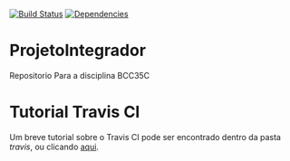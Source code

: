 [![Build Status](https://travis-ci.org/LucasHenriqueP/ProjetoIntegrador.svg?branch=master)](https://travis-ci.org/LucasHenriqueP/ProjetoIntegrador) [![Dependencies](https://img.shields.io/david/LucasHenriqueP/ProjetoIntegrador)](https://github.com/LucasHenriqueP/ProjetoIntegrador/blob/master/package.json)
# ProjetoIntegrador
Repositorio Para a disciplina BCC35C

# Tutorial Travis CI

Um breve tutorial sobre o Travis CI pode ser encontrado dentro da pasta _travis_, ou clicando [aqui](https://github.com/LucasHenriqueP/ProjetoIntegrador/tree/master/travis).
